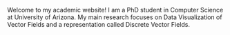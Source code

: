 Welcome to my academic website! I am a PhD student in Computer Science at University of Arizona. My main research focuses on Data Visualization of Vector Fields and a representation called Discrete Vector Fields.
